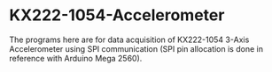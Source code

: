 # KX222-1054-Accelerometer
The programs here are for data acquisition of KX222-1054 3-Axis Accelerometer using SPI communication (SPI pin allocation is done in reference with Arduino Mega 2560).
